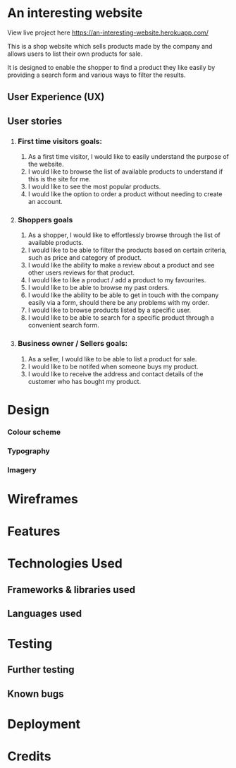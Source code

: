 # An interesting website

View live project here https://an-interesting-website.herokuapp.com/

This is a shop website which sells products made by the company and allows users to list their own products for sale.

It is designed to enable the shopper to find a product they like easily by providing a search form and various ways to filter the results.

## User Experience (UX)

## User stories

1) ### First time visitors goals:
    1) As a first time visitor, I would like to easily understand the purpose of the website.
    2) I would like to browse the list of available products to understand if this is the site for me.
    3) I would like to see the most popular products.
    4) I would like the option to order a product without needing to create an account.

2) ### Shoppers goals
    1) As a shopper, I would like to effortlessly browse through the list of available products.
    2) I would like to be able to filter the products based on certain criteria, such as price and category of product.
    3) I would like the ability to make a review about a product and see other users reviews for that product.
    4) I would like to like a product / add a product to my favourites.
    5) I would like to be able to browse my past orders.
    6) I would like the ability to be able to get in touch with the company easily via a form, should there be any problems with my order.
    7) I would like to browse products listed by a specific user.
    8) I would like to be able to search for a specific product through a convenient search form.

3) ### Business owner / Sellers goals:
    1) As a seller, I would like to be able to list a product for sale.
    2) I would like to be notifed when someone buys my product.
    3) I would like to receive the address and contact details of the customer who has bought my product.


# Design

### Colour scheme

### Typography

### Imagery

# Wireframes

# Features

# Technologies Used

## Frameworks & libraries used

## Languages used

# Testing 

## Further testing

## Known bugs

# Deployment

# Credits

